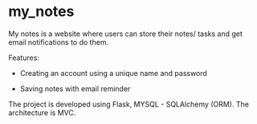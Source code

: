 # my_notes
My notes is a website where users can store their notes/ tasks and get email notifications to do them.

Features:

   - Creating an account using a unique name and password
  
   - Saving notes with email reminder

The project is developed using Flask, MYSQL - SQLAlchemy (ORM).
The architecture is MVC.
